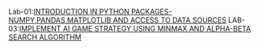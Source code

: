 Lab-01:[INTRODUCTION IN PYTHON PACKAGES-NUMPY,PANDAS,MATPLOTLIB AND ACCESS TO DATA SOURCES](https://github.com/Akshayasaisirivolu/AIML./blob/main/lab_01.ipynb)
LAB-03:[IMPLEMENT AI GAME STRATEGY USING MINMAX AND ALPHA-BETA SEARCH ALGORITHM](https://github.com/Akshayasaisirivolu/AIML./blob/main/Lab_03.ipynb)
